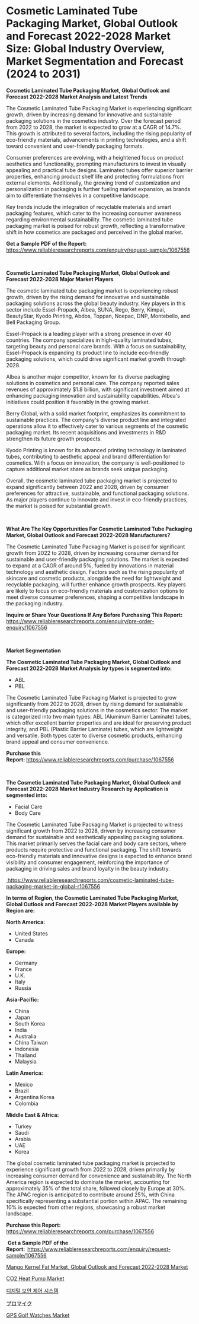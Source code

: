 <p><h1>Cosmetic Laminated Tube Packaging Market, Global Outlook and Forecast 2022-2028 Market Size: Global Industry Overview, Market Segmentation and Forecast (2024 to 2031)</h1></p><p><strong>Cosmetic Laminated Tube Packaging Market, Global Outlook and Forecast 2022-2028 Market Analysis and Latest Trends</strong></p>
<p><p>The Cosmetic Laminated Tube Packaging Market is experiencing significant growth, driven by increasing demand for innovative and sustainable packaging solutions in the cosmetics industry. Over the forecast period from 2022 to 2028, the market is expected to grow at a CAGR of 14.7%. This growth is attributed to several factors, including the rising popularity of eco-friendly materials, advancements in printing technologies, and a shift toward convenient and user-friendly packaging formats. </p><p>Consumer preferences are evolving, with a heightened focus on product aesthetics and functionality, prompting manufacturers to invest in visually appealing and practical tube designs. Laminated tubes offer superior barrier properties, enhancing product shelf life and protecting formulations from external elements. Additionally, the growing trend of customization and personalization in packaging is further fueling market expansion, as brands aim to differentiate themselves in a competitive landscape.</p><p>Key trends include the integration of recyclable materials and smart packaging features, which cater to the increasing consumer awareness regarding environmental sustainability. The cosmetic laminated tube packaging market is poised for robust growth, reflecting a transformative shift in how cosmetics are packaged and perceived in the global market.</p></p>
<p><strong>Get a Sample PDF of the Report:&nbsp;</strong> <a href="https://www.reliableresearchreports.com/enquiry/request-sample/1067556">https://www.reliableresearchreports.com/enquiry/request-sample/1067556</a></p>
<p>&nbsp;</p>
<p><strong>Cosmetic Laminated Tube Packaging Market, Global Outlook and Forecast 2022-2028 Major Market Players</strong></p>
<p><p>The cosmetic laminated tube packaging market is experiencing robust growth, driven by the rising demand for innovative and sustainable packaging solutions across the global beauty industry. Key players in this sector include Essel-Propack, Albea, SUNA, Rego, Berry, Kimpai, BeautyStar, Kyodo Printing, Abdos, Toppan, Noepac, DNP, Montebello, and Bell Packaging Group.</p><p>Essel-Propack is a leading player with a strong presence in over 40 countries. The company specializes in high-quality laminated tubes, targeting beauty and personal care brands. With a focus on sustainability, Essel-Propack is expanding its product line to include eco-friendly packaging solutions, which could drive significant market growth through 2028.</p><p>Albea is another major competitor, known for its diverse packaging solutions in cosmetics and personal care. The company reported sales revenues of approximately $1.8 billion, with significant investment aimed at enhancing packaging innovation and sustainability capabilities. Albea's initiatives could position it favorably in the growing market.</p><p>Berry Global, with a solid market footprint, emphasizes its commitment to sustainable practices. The company's diverse product line and integrated operations allow it to effectively cater to various segments of the cosmetic packaging market. Its recent acquisitions and investments in R&D strengthen its future growth prospects.</p><p>Kyodo Printing is known for its advanced printing technology in laminated tubes, contributing to aesthetic appeal and brand differentiation for cosmetics. With a focus on innovation, the company is well-positioned to capture additional market share as brands seek unique packaging.</p><p>Overall, the cosmetic laminated tube packaging market is projected to expand significantly between 2022 and 2028, driven by consumer preferences for attractive, sustainable, and functional packaging solutions. As major players continue to innovate and invest in eco-friendly practices, the market is poised for substantial growth.</p></p>
<p>&nbsp;</p>
<p><strong>What Are The Key Opportunities For Cosmetic Laminated Tube Packaging Market, Global Outlook and Forecast 2022-2028 Manufacturers?</strong></p>
<p><p>The Cosmetic Laminated Tube Packaging Market is poised for significant growth from 2022 to 2028, driven by increasing consumer demand for sustainable and user-friendly packaging solutions. The market is expected to expand at a CAGR of around 5%, fueled by innovations in material technology and aesthetic design. Factors such as the rising popularity of skincare and cosmetic products, alongside the need for lightweight and recyclable packaging, will further enhance growth prospects. Key players are likely to focus on eco-friendly materials and customization options to meet diverse consumer preferences, shaping a competitive landscape in the packaging industry.</p></p>
<p><strong>Inquire or Share Your Questions If Any Before Purchasing This Report:</strong> <a href="https://www.reliableresearchreports.com/enquiry/pre-order-enquiry/1067556">https://www.reliableresearchreports.com/enquiry/pre-order-enquiry/1067556</a></p>
<p>&nbsp;</p>
<p><strong>Market Segmentation</strong></p>
<p><strong>The Cosmetic Laminated Tube Packaging Market, Global Outlook and Forecast 2022-2028 Market Analysis by types is segmented into:</strong></p>
<p><ul><li>ABL</li><li>PBL</li></ul></p>
<p><p>The Cosmetic Laminated Tube Packaging Market is projected to grow significantly from 2022 to 2028, driven by rising demand for sustainable and user-friendly packaging solutions in the cosmetics sector. The market is categorized into two main types: ABL (Aluminum Barrier Laminate) tubes, which offer excellent barrier properties and are ideal for preserving product integrity, and PBL (Plastic Barrier Laminate) tubes, which are lightweight and versatile. Both types cater to diverse cosmetic products, enhancing brand appeal and consumer convenience.</p></p>
<p><strong>Purchase this Report:&nbsp;</strong><a href="https://www.reliableresearchreports.com/purchase/1067556">https://www.reliableresearchreports.com/purchase/1067556</a></p>
<p>&nbsp;</p>
<p><strong>The Cosmetic Laminated Tube Packaging Market, Global Outlook and Forecast 2022-2028 Market Industry Research by Application is segmented into:</strong></p>
<p><ul><li>Facial Care</li><li>Body Care</li></ul></p>
<p><p>The Cosmetic Laminated Tube Packaging Market is projected to witness significant growth from 2022 to 2028, driven by increasing consumer demand for sustainable and aesthetically appealing packaging solutions. This market primarily serves the facial care and body care sectors, where products require protective and functional packaging. The shift towards eco-friendly materials and innovative designs is expected to enhance brand visibility and consumer engagement, reinforcing the importance of packaging in driving sales and brand loyalty in the beauty industry.</p></p>
<p><a href="https://www.reliableresearchreports.com/cosmetic-laminated-tube-packaging-market-in-global-r1067556">&nbsp;https://www.reliableresearchreports.com/cosmetic-laminated-tube-packaging-market-in-global-r1067556</a></p>
<p><strong>In terms of Region, the Cosmetic Laminated Tube Packaging Market, Global Outlook and Forecast 2022-2028 Market Players available by Region are:</strong></p>
<p>
    <p> <strong> North America: </strong>
        <ul>
            <li>United States</li>
            <li>Canada</li>
        </ul>
        </p> 
    <p> <strong> Europe: </strong>
        <ul>
            <li>Germany</li>
            <li>France</li>
            <li>U.K.</li>
            <li>Italy</li>
            <li>Russia</li>
        </ul>
        </p> 
    <p> <strong> Asia-Pacific: </strong>
        <ul>
            <li>China</li>
            <li>Japan</li>
            <li>South Korea</li>
            <li>India</li>
            <li>Australia</li>
            <li>China Taiwan</li>
            <li>Indonesia</li>
            <li>Thailand</li>
            <li>Malaysia</li>
        </ul>
        </p> 
    <p> <strong> Latin America: </strong>
        <ul>
            <li>Mexico</li>
            <li>Brazil</li>
            <li>Argentina Korea</li>
            <li>Colombia</li>
        </ul>
        </p> 
    <p> <strong> Middle East & Africa: </strong>
        <ul>
            <li>Turkey</li>
            <li>Saudi</li>
            <li>Arabia</li>
            <li>UAE</li>
            <li>Korea</li>
        </ul>
    </p>
    </p>
<p><p>The global cosmetic laminated tube packaging market is projected to experience significant growth from 2022 to 2028, driven primarily by increasing consumer demand for convenience and sustainability. The North America region is expected to dominate the market, accounting for approximately 35% of the total share, followed closely by Europe at 30%. The APAC region is anticipated to contribute around 25%, with China specifically representing a substantial portion within APAC. The remaining 10% is expected from other regions, showcasing a robust market landscape.</p></p>
<p><strong>Purchase this Report: </strong><a href="https://www.reliableresearchreports.com/purchase/1067556">https://www.reliableresearchreports.com/purchase/1067556</a></p>
<p>&nbsp;<strong>Get a Sample PDF of the Report:&nbsp;&nbsp;</strong><a href="https://www.reliableresearchreports.com/enquiry/request-sample/1067556">https://www.reliableresearchreports.com/enquiry/request-sample/1067556</a></p>
<p><strong></strong></p>
<p><p><a href="https://github.com/WillieWoodard/Market-Research-Report-List-6/blob/main/mango-kernel-fat-market-global-outlook-and-forecast-2022-2028-market.md">Mango Kernel Fat Market, Global Outlook and Forecast 2022-2028 Market</a></p><p><a href="https://issuu.com/reportprime-2/docs/co2-heat-pump-market-size-2030.pptx_49c5c662431beb">CO2 Heat Pump Market</a></p><p><a href="https://medium.com/@ejuynpri79/%EB%94%94%EC%A7%80%ED%84%B8-%EB%B3%B4%EC%95%88-%EC%A0%9C%EC%96%B4-%EC%8B%9C%EC%8A%A4%ED%85%9C-%EC%8B%9C%EC%9E%A5-%EA%B7%9C%EB%AA%A8-%EC%9C%A0%ED%98%95%EB%B3%84-%ED%95%98%EB%93%9C%EC%9B%A8%EC%96%B4-%EC%86%8C%ED%94%84%ED%8A%B8%EC%9B%A8%EC%96%B4-%EC%84%9C%EB%B9%84%EC%8A%A4-%EC%A0%9C%ED%92%88%EB%B3%84-%EB%AA%A8%EB%B0%94%EC%9D%BC-%EB%B3%B4%EC%95%88-%EB%B0%8F-%ED%86%B5%EC%8B%A0-%EA%B8%88%EC%9C%B5-%EB%B0%8F-%EC%9D%80%ED%96%89-%EC%9D%98%EB%A3%8C-%EC%83%81%EC%97%85-%EA%B8%B0%ED%83%80-%EA%B8%80%EB%A1%9C%EB%B2%8C-%EC%82%B0%EC%97%85-%EB%B6%84%EC%84%9D-%EC%A0%90%EC%9C%A0%EC%9C%A8-a7c6544ab177">디지털 보안 제어 시스템</a></p><p><a href="https://medium.com/@reyeshowell655/2024%E5%B9%B4%E3%81%8B%E3%82%892031%E5%B9%B4%E3%81%BE%E3%81%A7%E3%81%AE%E3%83%97%E3%83%AD%E3%83%9E%E3%82%A4%E3%82%AF%E3%83%AD%E3%83%95%E3%82%A9%E3%83%B3%E5%B8%82%E5%A0%B4%E3%81%AE%E6%96%B0%E3%81%97%E3%81%84%E3%83%88%E3%83%AC%E3%83%B3%E3%83%89-%E4%B8%96%E7%95%8C%E5%85%A8%E4%BD%93%E3%81%AE%E8%A6%8B%E9%80%9A%E3%81%97%E3%81%A8%E5%B0%86%E6%9D%A5%E3%81%AE%E5%B1%95%E6%9C%9B-c06cbec6fc32">プロマイク</a></p><p><a href="https://medium.com/@siregarjefri23_12225/gps-golf-watches-market-size-growth-trends-statistics-forecasts-2024-2031-10b2ca988580">GPS Golf Watches Market</a></p></p>